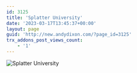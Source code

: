 ```yaml
---
id: 3125
title: 'Splatter University'
date: '2023-03-17T13:45:37+00:00'
layout: page
guid: 'http://new.andydixon.com/?page_id=3125'
trx_addons_post_views_count:
    - '1'
---
```


![Splatter University](https://i0.wp.com/assets.g8x2.ldn.idrivee2-23.com/posters/Splatter%20University%2001.jpg?w=1200&ssl=1 "Splatter University")